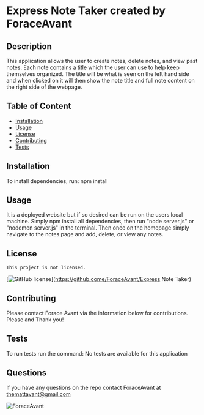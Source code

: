 # Express Note Taker created by ForaceAvant


## Description

This application allows the user to create notes, delete notes, and view past notes. Each note contains a title which the user can use to help keep themselves organized. The title will be what is seen on the left hand side and when clicked on it will then show the note title and full note content on the right side of the webpage.

## Table of Content

* [Installation](#installation)
* [Usage](#usage)
* [License](#license)
* [Contributing](#contributing)
* [Tests](#tests)

## Installation

To install dependencies, run: npm install

## Usage

It is a deployed website but if so desired can be run on the users local machine. Simply npm install all dependencies, then run "node server.js" or "nodemon server.js" in the terminal. Then once on the homepage simply navigate to the notes page and add, delete, or view any notes.

## License
    
    This project is not licensed.

[![GitHub license](https://img.shields.io/badge/license-None-blue.svg)](https://github.come/ForaceAvant/Express Note Taker)

## Contributing

Please contact Forace Avant via the information below for contributions. Please and Thank you!

## Tests

To run tests run the command: No tests are available for this application

## Questions

If you have any questions on the repo contact ForaceAvant at themattavant@gmail.com


![ForaceAvant](https://avatars2.githubusercontent.com/u/59487000?v=4)
